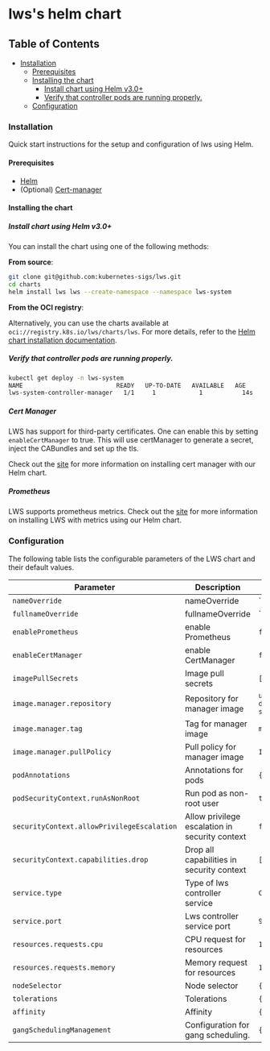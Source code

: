 # lws's helm chart

## Table of Contents

<!-- toc -->
- [Installation](#installation)
    - [Prerequisites](#prerequisites)
    - [Installing the chart](#installing-the-chart)
        - [Install chart using Helm v3.0+](#install-chart-using-helm-v30)
        - [Verify that controller pods are running properly.](#verify-that-controller-pods-are-running-properly)
    - [Configuration](#configuration)
<!-- /toc -->

### Installation

Quick start instructions for the setup and configuration of lws using Helm.

#### Prerequisites

- [Helm](https://helm.sh/docs/intro/quickstart/#install-helm)
- (Optional) [Cert-manager](https://cert-manager.io/docs/installation/)

#### Installing the chart

##### Install chart using Helm v3.0+

You can install the chart using one of the following methods:

**From source**:

```bash
git clone git@github.com:kubernetes-sigs/lws.git
cd charts
helm install lws lws --create-namespace --namespace lws-system
```

**From the OCI registry**:

Alternatively, you can use the charts available at `oci://registry.k8s.io/lws/charts/lws`. For more details, refer to the [Helm chart installation documentation](https://lws.sigs.k8s.io/docs/installation/#install-by-helm).

##### Verify that controller pods are running properly.

```bash
kubectl get deploy -n lws-system
NAME                          READY   UP-TO-DATE   AVAILABLE   AGE
lws-system-controller-manager   1/1     1            1           14s
```

##### Cert Manager

LWS has support for third-party certificates.
One can enable this by setting `enableCertManager` to true.
This will use certManager to generate a secret, inject the CABundles and set up the tls.

Check out the [site](https://lws.sigs.k8s.io/docs/manage/cert_manager/)
for more information on installing cert manager with our Helm chart.

##### Prometheus

LWS supports prometheus metrics.
Check out the [site](https://lws.sigs.k8s.io/docs/manage/prometheus/)
for more information on installing LWS with metrics using our Helm chart.

### Configuration

The following table lists the configurable parameters of the LWS chart and their default values.

| Parameter                                  | Description                                    | Default                                             |
|--------------------------------------------|------------------------------------------------|-----------------------------------------------------|
| `nameOverride`                             | nameOverride                                   | ``                                                  |
| `fullnameOverride`                         | fullnameOverride                               | ``                                                  |
| `enablePrometheus`                         | enable Prometheus                              | `false`                                             |
| `enableCertManager`                        | enable CertManager                             | `false`                                             |
| `imagePullSecrets`                         | Image pull secrets                             | `[]`                                                |
| `image.manager.repository`                 | Repository for manager image                   | `us-central1-docker.pkg.dev/k8s-staging-images/lws` |
| `image.manager.tag`                        | Tag for manager image                          | `main`                                              |
| `image.manager.pullPolicy`                 | Pull policy for manager image                  | `IfNotPresent`                                      |
| `podAnnotations`                           | Annotations for pods                           | `{}`                                                |
| `podSecurityContext.runAsNonRoot`          | Run pod as non-root user                       | `true`                                              |
| `securityContext.allowPrivilegeEscalation` | Allow privilege escalation in security context | `false`                                             |
| `securityContext.capabilities.drop`        | Drop all capabilities in security context      | `["ALL"]`                                           |
| `service.type`                             | Type of lws controller service                 | `ClusterIP`                                         |
| `service.port`                             | Lws controller service port                    | `9443`                                              |
| `resources.requests.cpu`                   | CPU request for resources                      | `1`                                                 |
| `resources.requests.memory`                | Memory request for resources                   | `1Gi`                                               |
| `nodeSelector`                             | Node selector                                  | `{}`                                                |
| `tolerations`                              | Tolerations                                    | `{}`                                                |
| `affinity`                                 | Affinity                                       | `{}`                                                |
| `gangSchedulingManagement`                 | Configuration for gang scheduling.             | `{}`                                                |